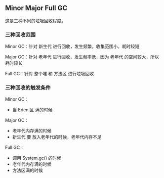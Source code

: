 ## Minor Major Full GC

这是三种不同的垃圾回收程度。

### 三种回收范围

Minor GC：针对 新生代 进行回收，发生频繁，收集范围小，耗时较短

Major GC：针对 老年代 进行回收，发生频率低，因为 老年代 的空间较大，所以耗时较长

Full GC：针对 整个堆 和 方法区 进行垃圾回收

### 三种回收的触发条件

Minor GC：

* 当 Eden 区 满的时候

Major GC：

* 老年代内存满的时候
* 新生代 要 放入老年代的时候，老年代内存不足

Full GC：

* 调用 System.gc() 的时候
* 老年代内存满的时候
* 方法区满的时候